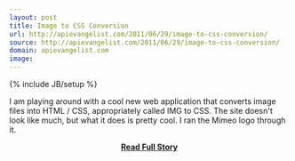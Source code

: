 ```yaml
---
layout: post
title: Image to CSS Conversion
url: http://apievangelist.com/2011/06/29/image-to-css-conversion/
source: http://apievangelist.com/2011/06/29/image-to-css-conversion/
domain: apievangelist.com
image: 
---
```

{% include JB/setup %}<p>I am playing around with a cool new web application that converts image files into HTML / CSS, appropriately called IMG to CSS.
The site doesn't look like much, but what it does is pretty cool. I ran the Mimeo logo through it.
&nbsp;




















































































































































































































































































































































































































































































































































































































































































































































































































































































































































































































































































































































































































































































































































































































































































































































































































































































































































































































































































































































































































































































































































































































































































































































































































</p>
<center><p><a href="http://apievangelist.com/2011/06/29/image-to-css-conversion/" style='padding:25px; font-sze:18px; font-weight: bold;'>Read Full Story</a></p></center>
